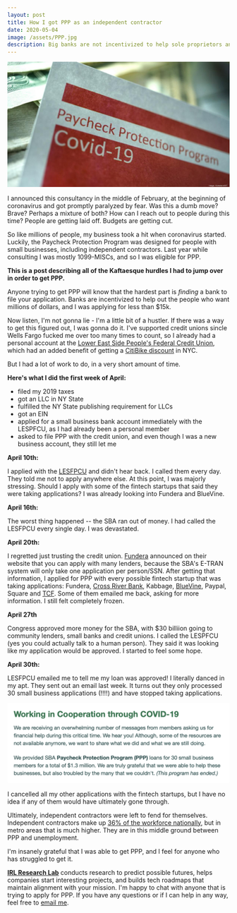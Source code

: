 ```yaml
---
layout: post
title: How I got PPP as an independent contractor
date: 2020-05-04
image: /assets/PPP.jpg
description: Big banks are not incentivized to help sole proprietors and independent contractors
---
```


<img src="/assets/PPP.jpg" alt="PPP" >

I announced this consultancy in the middle of February, at the beginning of coronavirus and got promptly paralyzed by fear. Was this a dumb move? Brave? Perhaps a mixture of both? How can I reach out to people during this time? People are getting laid off. Budgets are getting cut. 

So like millions of people, my business took a hit when coronavirus started. Luckily, the Paycheck Protection Program was designed for people with small businesses, including independent contractors. Last year while consulting I was mostly 1099-MISCs, and so I was eligible for PPP. 

**This is a post describing all of the Kaftaesque hurdles I had to jump over in order to get PPP.**

Anyone trying to get PPP will know that the hardest part is _finding_ a bank to file your application. Banks are incentivized to help out the people who want millions of dollars, and I was applying for less than $15k. 

Now listen, I'm not gonna lie - I'm a little bit of a hustler. If there was a way to get this figured out, I was gonna do it. I've supported credit unions sincle Wells Fargo fucked me over too many times to count, so I already had a personal account at the [Lower East Side People's Federal Credit Union](https://lespeoples.org/), which had an added benefit of getting a [CitiBike discount](https://www.citibikenyc.com/pricing/cdcu) in NYC. 

But I had a lot of work to do, in a very short amount of time. 

**Here's what I did the first week of April:**
- filed my 2019 taxes
- got an LLC in NY State
- fulfilled the NY State publishing requirement for LLCs
- got an EIN
- applied for a small business bank account immediately with the LESPFCU, as I had already been a personal member
- asked to file PPP with the credit union, and even though I was a new business account, they still let me

**April 10th:**

I applied with the [LESFPCU](https://lespeoples.org/) and didn't hear back. I called them every day. They told me not to apply anywhere else. At this point, I was majorly stressing. Should I apply with some of the fintech startups that said they were taking applications? I was already looking into Fundera and BlueVine.


**April 16th:**

The worst thing happened -- the SBA ran out of money. I had called the LESFPCU every single day. I was devastated.


**April 20th:**

I regretted just trusting the credit union. [Fundera](https://www.fundera.com/) announced on their website that you can apply with many lenders, because the SBA's E-TRAN system will only take one application per person/SSN. After getting that information, I applied for PPP with every possible fintech startup that was taking applications: Fundera, [Cross River Bank](https://funderaapply.crossriversba.com/), Kabbage, [BlueVine](https://www.bluevine.com/), Paypal, Square and [TCF](https://www.tcfbank.com/). Some of them emailed me back, asking for more information. I still felt completely frozen.



**April 27th**

Congress approved more money for the SBA, with $30 billiion going to community lenders, small banks and credit unions. I called the LESPFCU (yes you could actually talk to a human person). They said it was looking like my application would be approved. I started to feel some hope.


**April 30th:**

LESFPCU emailed me to tell me my loan was approved! I literally danced in my apt. They sent out an email last week. It turns out they only processed 30 small business applications (!!!!) and have stopped taking applications.


<img src="/assets/lespfcu.png" alt="bank" >


I cancelled all my other applications with the fintech startups, but I have no idea if any of them would have ultimately gone through. 

Ultimately, independent contractors were left to fend for themselves. Independent contractors make up [36% of the workforce nationally](https://www.prnewswire.com/news-releases/new-paychex-data-shows-independent-contractor-growth-outpaces-employee-hiring-in-small-businesses-300775712.html), but in metro areas that is much higher. They are in this middle ground between PPP and unemployment.

I'm insanely grateful that I was able to get PPP, and I feel for anyone who has struggled to get it. 

**[IRL Research Lab](/)** conducts research to predict possible futures, helps companies start interesting projects, and builds tech roadmaps that maintain alignment with your mission. I'm happy to chat with anyone that is trying to apply for PPP. If you have any questions or if I can help in any way, feel free to [email me](mailto:hi@irlresear.ch).


